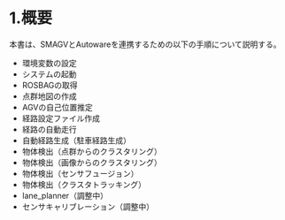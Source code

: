 # 1.概要

本書は、SMAGVとAutowareを連携するための以下の手順について説明する。

- 環境変数の設定
- システムの起動
- ROSBAGの取得
- 点群地図の作成
- AGVの自己位置推定
- 経路設定ファイル作成
- 経路の自動走行
- 自動経路生成（駐車経路生成）
- 物体検出（点群からのクラスタリング）
- 物体検出（画像からのクラスタリング）
- 物体検出（センサフュージョン）
- 物体検出（クラスタトラッキング）
- lane_planner（調整中）
- センサキャリブレーション（調整中）



